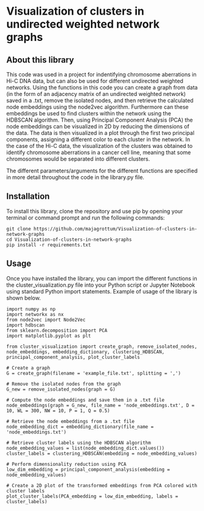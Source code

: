 # Visualization of clusters in undirected weighted network graphs

## About this library

This code was used in a project for indentifying chromosome aberrations in Hi-C DNA data, but can also be used for different undirected weighted networks. 
Using the functions in this code you can create a graph from data (in the form of an adjacency matrix of an undirected weighted network) saved in a .txt, remove the isolated nodes, and then retrieve the calculated node embeddings using the node2vec algorithm.
Furthermore can these embeddings be used to find clusters within the network using the HDBSCAN algorithm. 
Then, using Principal Component Analysis (PCA) the node embeddings can be visualized in 2D by reducing the dimensions of the data.
The data is then visualized in a plot through the first two principal components, assigning a different color to each cluster in the network. 
In the case of the Hi-C data, the visualization of the clusters was obtained to identify chromosome aberrations in a cancer cell line, meaning that some chromosomes would be separated into different clusters.

The different parameters/arguments for the different functions are specified in more detail throughout the code in the library.py file.

## Installation

To install this library, clone the repository and use pip by opening your terminal or command prompt and run the following commands:

```
git clone https://github.com/majagrottum/Visualization-of-clusters-in-network-graphs
cd Visualization-of-clusters-in-network-graphs
pip install -r requirements.txt

```

## Usage

Once you have installed the library, you can import the different functions in the cluster_visualization.py file into your Python script or Jupyter Notebook using standard Python import statements. Example of usage of the library is shown below.

```
import numpy as np
import networkx as nx
from node2vec import Node2Vec
import hdbscan
from sklearn.decomposition import PCA
import matplotlib.pyplot as plt

from cluster_visualization import create_graph, remove_isolated_nodes, node_embeddings, embedding_dictionary, clustering_HDBSCAN, principal_component_analysis, plot_cluster_labels

# Create a graph
G = create_graph(filename = 'example_file.txt', splitting = ',')

# Remove the isolated nodes from the graph
G_new = remove_isolated_nodes(graph = G)

# Compute the node embeddings and save them in a .txt file
node_embeddings(graph = G_new, file_name = 'node_embeddings.txt', D = 10, WL = 300, NW = 10, P = 1, Q = 0.5)

# Retrieve the node embeddings from a .txt file
node_embedding_dict = embedding_dictionary(file_name = 'node_embeddings.txt')

# Retrieve cluster labels using the HDBSCAN algorithm
node_embedding_values = list(node_embedding_dict.values())
cluster_labels = clustering_HDBSCAN(embedding = node_embedding_values)

# Perform dimensionality reduction using PCA
low_dim_embedding = principal_component_analysis(embedding = node_embedding_values)

# Create a 2D plot of the transformed embeddings from PCA colored with cluster labels
plot_cluster_labels(PCA_embedding = low_dim_embedding, labels = cluster_labels)

```
